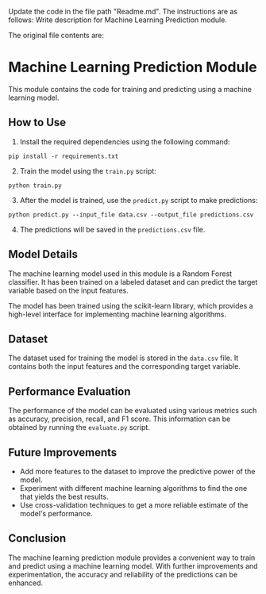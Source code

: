 Update the code in the file path  "Readme.md".
The instructions are as follows: Write description for Machine Learning Prediction module.


The original file contents are:

# Machine Learning Prediction Module

This module contains the code for training and predicting using a machine learning model.

## How to Use

1. Install the required dependencies using the following command:
```shell
pip install -r requirements.txt
```

2. Train the model using the `train.py` script:
```shell
python train.py
```

3. After the model is trained, use the `predict.py` script to make predictions:
```shell
python predict.py --input_file data.csv --output_file predictions.csv
```

4. The predictions will be saved in the `predictions.csv` file.

## Model Details

The machine learning model used in this module is a Random Forest classifier. It has been trained on a labeled dataset and can predict the target variable based on the input features.

The model has been trained using the scikit-learn library, which provides a high-level interface for implementing machine learning algorithms.

## Dataset

The dataset used for training the model is stored in the `data.csv` file. It contains both the input features and the corresponding target variable.

## Performance Evaluation

The performance of the model can be evaluated using various metrics such as accuracy, precision, recall, and F1 score. This information can be obtained by running the `evaluate.py` script.

## Future Improvements

- Add more features to the dataset to improve the predictive power of the model.
- Experiment with different machine learning algorithms to find the one that yields the best results.
- Use cross-validation techniques to get a more reliable estimate of the model's performance.

## Conclusion

The machine learning prediction module provides a convenient way to train and predict using a machine learning model. With further improvements and experimentation, the accuracy and reliability of the predictions can be enhanced.